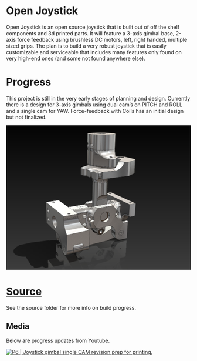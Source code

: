 # Open Joystick

Open Joystick is an open source joystick that is built out of off the shelf components and 3d printed parts. It will feature a 3-axis gimbal base, 2-axis force feedback using brushless DC motors,  left, right handed, multiple sized grips. The plan is to build a very robust joystick that is easily customizable and serviceable that includes many features only found on very high-end ones (and some not found anywhere else). 

# Progress
This project is still in the very early stages of planning and design. Currently there is a design for 3-axis gimbals using dual cam’s on PITCH and ROLL and a single cam for YAW. Force-feedback with Coils has an initial design but not finalized. 

![CAD](images/joystick_gimbal_v2.0_front.png)

# [Source](source)
See the source folder for more info on build progress.

## Media
Below are progress updates from Youtube. 

[![P6 | Joystick gimbal single CAM revision prep for printing.](http://img.youtube.com/vi/QJhfnoecmJg/0.jpg)](https://www.youtube.com/watch?v=QJhfnoecmJg "P6 | Joystick gimbal single CAM revision prep for printing.")

